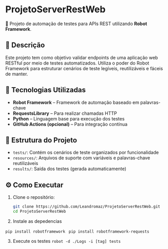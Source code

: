 # ProjetoServerRestWeb

🚀 Projeto de automação de testes para APIs REST utilizando **Robot Framework**.

## 📌 Descrição

Este projeto tem como objetivo validar endpoints de uma aplicação web RESTful por meio de testes automatizados. Utiliza o poder do Robot Framework para estruturar cenários de teste legíveis, reutilizáveis e fáceis de manter.

## 🧰 Tecnologias Utilizadas

- **Robot Framework** – Framework de automação baseado em palavras-chave  
- **RequestsLibrary** – Para realizar chamadas HTTP  
- **Python** – Linguagem base para execução dos testes  
- **GitHub Actions (opcional)** – Para integração contínua

## 📁 Estrutura do Projeto

- `tests/`: Contém os cenários de teste organizados por funcionalidade  
- `resources/`: Arquivos de suporte com variáveis e palavras-chave reutilizáveis  
- `results/`: Saída dos testes (gerada automaticamente)

## ⚙️ Como Executar

1. Clone o repositório:
   ```bash
   git clone https://github.com/Leandromaz/ProjetoServerRestWeb.git
   cd ProjetoServerRestWeb

2. Instale as depedencias

```pip install robotframework ```
```pip install robotframework-requests```

3. Execute os testes
    ```robot -d ./Logs -i [tag] tests```